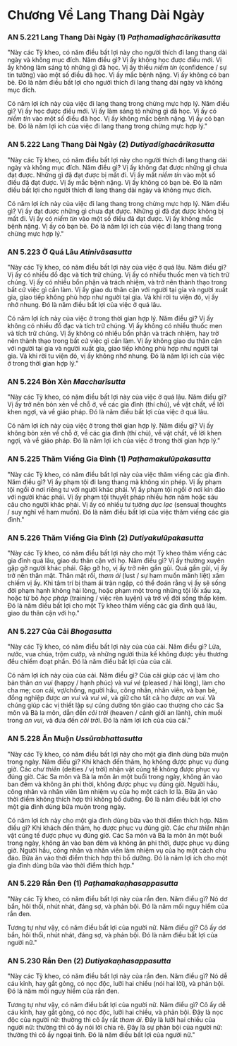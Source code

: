 # Chương Về Lang Thang Dài Ngày

### AN 5.221 Lang Thang Dài Ngày (1) *Paṭhamadīghacārikasutta*

"Này các Tỳ kheo, có năm điều bất lợi này cho người thích đi lang thang dài ngày và không mục đích. Năm điều gì? Vị ấy không học được điều mới. Vị ấy không làm sáng tỏ những gì đã học. Vị ấy thiếu *niềm tin* (confidence / sự tin tưởng) vào một số điều đã học. Vị ấy mắc bệnh nặng. Vị ấy không có bạn bè.
Đó là năm điều bất lợi cho người thích đi lang thang dài ngày và không mục đích.

Có năm lợi ích này của việc đi lang thang trong chừng mực hợp lý. Năm điều gì? Vị ấy học được điều mới. Vị ấy làm sáng tỏ những gì đã học. Vị ấy có *niềm tin* vào một số điều đã học. Vị ấy không mắc bệnh nặng. Vị ấy có bạn bè.
Đó là năm lợi ích của việc đi lang thang trong chừng mực hợp lý."

<!--pg-->
### AN 5.222 Lang Thang Dài Ngày (2) *Dutiyadīghacārikasutta*

"Này các Tỳ kheo, có năm điều bất lợi này cho người thích đi lang thang dài ngày và không mục đích. Năm điều gì? Vị ấy không đạt được những gì chưa đạt được. Những gì đã đạt được bị mất đi. Vị ấy mất *niềm tin* vào một số điều đã đạt được. Vị ấy mắc bệnh nặng. Vị ấy không có bạn bè.
Đó là năm điều bất lợi cho người thích đi lang thang dài ngày và không mục đích.

Có năm lợi ích này của việc đi lang thang trong chừng mực hợp lý. Năm điều gì? Vị ấy đạt được những gì chưa đạt được. Những gì đã đạt được không bị mất đi. Vị ấy có *niềm tin* vào một số điều đã đạt được. Vị ấy không mắc bệnh nặng. Vị ấy có bạn bè.
Đó là năm lợi ích của việc đi lang thang trong chừng mực hợp lý."

<!--pg-->
### AN 5.223 Ở Quá Lâu *Atinivāsasutta*

"Này các Tỳ kheo, có năm điều bất lợi này của việc ở quá lâu. Năm điều gì?
Vị ấy có nhiều đồ đạc và tích trữ chúng. Vị ấy có nhiều thuốc men và tích trữ chúng. Vị ấy có nhiều bổn phận và trách nhiệm, và trở nên thành thạo trong bất cứ việc gì cần làm. Vị ấy giao du thân cận với người tại gia và người xuất gia, giao tiếp không phù hợp như người tại gia. Và khi rời tu viện đó, vị ấy nhớ nhung. Đó là năm điều bất lợi của việc ở quá lâu.

Có năm lợi ích này của việc ở trong thời gian hợp lý. Năm điều gì? Vị ấy không có nhiều đồ đạc và tích trữ chúng. Vị ấy không có nhiều thuốc men và tích trữ chúng. Vị ấy không có nhiều bổn phận và trách nhiệm, hay trở nên thành thạo trong bất cứ việc gì cần làm. Vị ấy không giao du thân cận với người tại gia và người xuất gia, giao tiếp không phù hợp như người tại gia. Và khi rời tu viện đó, vị ấy không nhớ nhung. Đó là năm lợi ích của việc ở trong thời gian hợp lý."

<!--pg-->
### AN 5.224 Bỏn Xẻn *Maccharīsutta*

"Này các Tỳ kheo, có năm điều bất lợi này của việc ở quá lâu. Năm điều gì?
Vị ấy trở nên bỏn xẻn về chỗ ở, về các gia đình (thí chủ), về vật chất, về lời khen ngợi, và về giáo pháp. Đó là năm điều bất lợi của việc ở quá lâu.

Có năm lợi ích này của việc ở trong thời gian hợp lý. Năm điều gì? Vị ấy không bỏn xẻn về chỗ ở, về các gia đình (thí chủ), về vật chất, về lời khen ngợi, và về giáo pháp. Đó là năm lợi ích của việc ở trong thời gian hợp lý."

<!--pg-->
### AN 5.225 Thăm Viếng Gia Đình (1) *Paṭhamakulūpakasutta*

"Này các Tỳ kheo, có năm điều bất lợi này của việc thăm viếng các gia đình. Năm điều gì? Vị ấy phạm tội đi lang thang mà không xin phép. Vị ấy phạm tội ngồi ở nơi riêng tư với người khác phái. Vị ấy phạm tội ngồi ở nơi kín đáo với người khác phái. Vị ấy phạm tội thuyết pháp nhiều hơn năm hoặc sáu câu cho người khác phái. Vị ấy có nhiều tư tưởng *dục lạc* (sensual thoughts / suy nghĩ về ham muốn). Đó là năm điều bất lợi của việc thăm viếng các gia đình."

<!--pg-->
### AN 5.226 Thăm Viếng Gia Đình (2) *Dutiyakulūpakasutta*

"Này các Tỳ kheo, có năm điều bất lợi này cho một Tỳ kheo thăm viếng các gia đình quá lâu, giao du thân cận với họ. Năm điều gì? Vị ấy thường xuyên gặp gỡ người khác phái. Gặp gỡ họ, vị ấy trở nên gần gũi. Quá gần gũi, vị ấy trở nên thân mật. Thân mật rồi, *tham ái* (lust / sự ham muốn mãnh liệt) xâm chiếm vị ấy. Khi tâm trí bị tham ái tràn ngập, có thể đoán rằng vị ấy sẽ sống đời phạm hạnh không hài lòng, hoặc phạm một trong những tội lỗi xấu xa, hoặc từ bỏ *học pháp* (training / việc rèn luyện) và trở về đời sống thấp kém. Đó là năm điều bất lợi cho một Tỳ kheo thăm viếng các gia đình quá lâu, giao du thân cận với họ."

<!--pg-->
### AN 5.227 Của Cải *Bhogasutta*

"Này các Tỳ kheo, có năm điều bất lợi này của của cải. Năm điều gì? Lửa, nước, vua chúa, trộm cướp, và những người thừa kế không được yêu thương đều chiếm đoạt phần. Đó là năm điều bất lợi của của cải.

Có năm lợi ích này của của cải. Năm điều gì? Của cải giúp các vị làm cho bản thân *an vui* (happy / hạnh phúc) và *vui vẻ* (pleased / hài lòng), làm cho cha mẹ; con cái, vợ/chồng, người hầu, công nhân, nhân viên, và bạn bè, đồng nghiệp được *an vui* và *vui vẻ*, và giữ cho tất cả họ được *an vui*. Và chúng giúp các vị thiết lập sự cúng dường tôn giáo cao thượng cho các Sa môn và Bà la môn, dẫn đến *cõi trời* (heaven / cảnh giới an lành), chín muồi trong *an vui*, và đưa đến *cõi trời*. Đó là năm lợi ích của của cải."

<!--pg-->
### AN 5.228 Ăn Muộn *Ussūrabhattasutta*

"Này các Tỳ kheo, có năm điều bất lợi này cho một gia đình dùng bữa muộn trong ngày. Năm điều gì? Khi khách đến thăm, họ không được phục vụ đúng giờ. Các *chư thiên* (deities / vị trời) nhận vật cúng tế không được phục vụ đúng giờ. Các Sa môn và Bà la môn ăn một buổi trong ngày, không ăn vào ban đêm và không ăn phi thời, không được phục vụ đúng giờ. Người hầu, công nhân và nhân viên làm nhiệm vụ của họ một cách lơ là. Bữa ăn vào thời điểm không thích hợp thì không bổ dưỡng. Đó là năm điều bất lợi cho một gia đình dùng bữa muộn trong ngày.

Có năm lợi ích này cho một gia đình dùng bữa vào thời điểm thích hợp. Năm điều gì? Khi khách đến thăm, họ được phục vụ đúng giờ. Các *chư thiên* nhận vật cúng tế được phục vụ đúng giờ. Các Sa môn và Bà la môn ăn một buổi trong ngày, không ăn vào ban đêm và không ăn phi thời, được phục vụ đúng giờ. Người hầu, công nhân và nhân viên làm nhiệm vụ của họ một cách chu đáo. Bữa ăn vào thời điểm thích hợp thì bổ dưỡng. Đó là năm lợi ích cho một gia đình dùng bữa vào thời điểm thích hợp."

<!--pg-->
### AN 5.229 Rắn Đen (1) *Paṭhamakaṇhasappasutta*

"Này các Tỳ kheo, có năm điều bất lợi này của rắn đen. Năm điều gì? Nó dơ bẩn, hôi thối, nhút nhát, đáng sợ, và phản bội. Đó là năm mối nguy hiểm của rắn đen.

Tương tự như vậy, có năm điều bất lợi của người nữ. Năm điều gì? Cô ấy dơ bẩn, hôi thối, nhút nhát, đáng sợ, và phản bội. Đó là năm điều bất lợi của người nữ."

<!--pg-->
### AN 5.230 Rắn Đen (2) *Dutiyakaṇhasappasutta*

"Này các Tỳ kheo, có năm điều bất lợi này của rắn đen. Năm điều gì? Nó dễ cáu kỉnh, hay gắt gỏng, có nọc độc, lưỡi hai chiều (nói hai lời), và phản bội. Đó là năm mối nguy hiểm của rắn đen.

Tương tự như vậy, có năm điều bất lợi của người nữ. Năm điều gì? Cô ấy dễ cáu kỉnh, hay gắt gỏng, có nọc độc, lưỡi hai chiều, và phản bội. Đây là nọc độc của người nữ: thường thì cô ấy rất *tham ái*. Đây là lưỡi hai chiều của người nữ: thường thì cô ấy nói lời chia rẽ. Đây là sự phản bội của người nữ: thường thì cô ấy ngoại tình. Đó là năm điều bất lợi của người nữ."